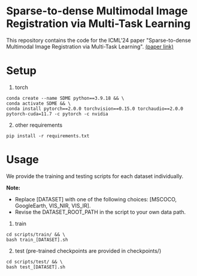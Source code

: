 # Sparse-to-dense Multimodal Image Registration via Multi-Task Learning
This repository contains the code for the ICML'24 paper "Sparse-to-dense Multimodal Image Registration via Multi-Task Learning". [(paper link)](https://openreview.net/pdf?id=q0vILV7zAw)

# Setup
1. torch
```
conda create --name SDME python==3.9.18 && \
conda activate SDME && \
conda install pytorch==2.0.0 torchvision==0.15.0 torchaudio==2.0.0 pytorch-cuda=11.7 -c pytorch -c nvidia
```
2. other requirements
```
pip install -r requirements.txt
```

# Usage
We provide the training and testing scripts for each dataset individually.

**Note:**
 - Replace [DATASET] with one of the following choices: [MSCOCO, GoogleEarth, VIS_NIR, VIS_IR].
 - Revise the DATASET_ROOT_PATH in the script to your own data path. 

1. train
```
cd scripts/train/ && \
bash train_[DATASET].sh 
```
2. test (pre-trained checkpoints are provided in checkpoints/)
```
cd scripts/test/ && \
bash test_[DATASET].sh 
```
